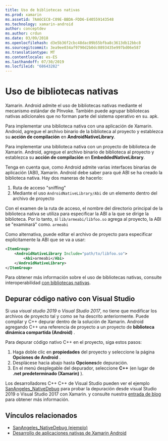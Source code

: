 ```yaml
---
title: Uso de bibliotecas nativas
ms.prod: xamarin
ms.assetid: 7AA6CEC8-C09E-BBDA-FDD6-E40559143548
ms.technology: xamarin-android
author: conceptdev
ms.author: crdun
ms.date: 03/09/2018
ms.openlocfilehash: d3e5b36f2cbc48dac09b55bfba8c3613db12bbc8
ms.sourcegitcommit: 3ea9ee034af9790d2b0dc0893435e997bd06e587
ms.translationtype: MT
ms.contentlocale: es-ES
ms.lasthandoff: 07/30/2019
ms.locfileid: "68643282"
---
```

# <a name="using-native-libraries"></a>Uso de bibliotecas nativas

Xamarin. Android admite el uso de bibliotecas nativas mediante el mecanismo estándar de PInvoke. También puede agrupar bibliotecas nativas adicionales que no forman parte del sistema operativo en su. apk.

Para implementar una biblioteca nativa con una aplicación de Xamarin. Android, agregue el archivo binario de la biblioteca al proyecto y establezca su **acción de compilación** en **AndroidNativeLibrary**.

Para implementar una biblioteca nativa con un proyecto de biblioteca de Xamarin. Android, agregue el archivo binario de biblioteca al proyecto y establezca su **acción de compilación** en **EmbeddedNativeLibrary**.

Tenga en cuenta que, como Android admite varias interfaces binarias de aplicación (ABI), Xamarin. Android debe saber para qué ABI se ha creado la biblioteca nativa.
Hay dos maneras de hacerlo:

1.  Ruta de acceso "sniffing"
1.  Mediante el uso `AndroidNativeLibrary/Abi` de un elemento dentro del archivo de proyecto


Con el examen de la ruta de acceso, el nombre del directorio principal de la biblioteca nativa se utiliza para especificar la ABI a la que se dirige la biblioteca. Por lo tanto, si `lib/armeabi/libfoo.so` agrega al proyecto, la ABI se "examinará" como. `armeabi`

Como alternativa, puede editar el archivo de proyecto para especificar explícitamente la ABI que se va a usar:

```xml
<ItemGroup>
    <AndroidNativeLibrary Include="path/to/libfoo.so">
        <Abi>armeabi</Abi>
    </AndroidNativeLibrary>
</ItemGroup>
```

Para obtener más información sobre el uso de bibliotecas nativas, consulte interoperabilidad [con bibliotecas nativas](https://www.mono-project.com/docs/advanced/pinvoke/).

## <a name="debugging-native-code-with-visual-studio"></a>Depurar código nativo con Visual Studio

Si usa *visual studio 2019* o *Visual Studio 2017*, no tiene que modificar los archivos de proyecto tal y como se ha descrito anteriormente.
Puede compilar y C++ depurar dentro de la solución de Xamarin. Android agregando C++ una referencia de proyecto a un proyecto de **biblioteca dinámica compartida (Android)** .

Para depurar código nativo C++ en el proyecto, siga estos pasos:

1. Haga doble clic en **propiedades** del proyecto y seleccione la página **Opciones de Android** .
2. Desplácese hacia abajo hasta **Opciones**de depuración.
3. En el menú desplegable del depurador, seleccione **C++** (en lugar de **.net predeterminado (Xamarin)** ).

Los desarrolladores C++ C++ de Visual Studio pueden ver el ejemplo [SanAngeles_NativeDebug](https://docs.microsoft.com/samples/xamarin/monodroid-samples/sanangeles-ndk) para probar la depuración desde visual Studio 2019 o Visual Studio 2017 con Xamarin. y consulte nuestra [entrada de blog](https://blog.xamarin.com/build-and-debug-c-libraries-in-xamarin-android-apps-with-visual-studio-2015/) para obtener más información.



## <a name="related-links"></a>Vínculos relacionados

- [SanAngeles_NativeDebug (ejemplo)](https://docs.microsoft.com/samples/xamarin/monodroid-samples/sanangeles-ndk)
- [Desarrollo de aplicaciones nativas de Xamarin Android](https://blogs.msdn.microsoft.com/vcblog/2015/02/23/developing-xamarin-android-native-applications/)
